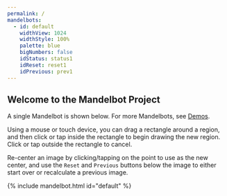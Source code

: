 ```yaml
---
permalink: /
mandelbots:
  - id: default
    widthView: 1024
    widthStyle: 100%
    palette: blue
    bigNumbers: false
    idStatus: status1
    idReset: reset1
    idPrevious: prev1
---
```


Welcome to the Mandelbot Project
--------------------------------

A single Mandelbot is shown below.  For more Mandelbots, see [Demos](/demos/).

Using a mouse or touch device, you can drag a rectangle around a region, and then click or tap inside the rectangle
to begin drawing the new region.  Click or tap outside the rectangle to cancel.

Re-center an image by clicking/tapping on the point to use as the new center, and use the `Reset` and `Previous` buttons
below the image to either start over or recalculate a previous image. 

{% include mandelbot.html id="default" %}
